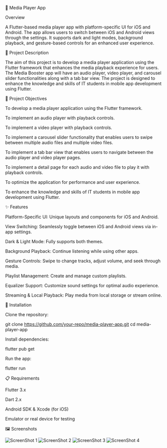 🎵 Media Player App

Overview

A Flutter-based media player app with platform-specific UI for iOS and Android. The app allows users to switch between iOS and Android views through the settings. It supports dark and light modes, background playback, and gesture-based controls for an enhanced user experience.

📌 Project Description

The aim of this project is to develop a media player application using the Flutter framework that enhances the media playback experience for users. The Media Booster app will have an audio player, video player, and carousel slider functionalities along with a tab bar view. The project is designed to enhance the knowledge and skills of IT students in mobile app development using Flutter.

🎯 Project Objectives

To develop a media player application using the Flutter framework.

To implement an audio player with playback controls.

To implement a video player with playback controls.

To implement a carousel slider functionality that enables users to swipe between multiple audio files and multiple video files.

To implement a tab bar view that enables users to navigate between the audio player and video player pages.

To implement a detail page for each audio and video file to play it with playback controls.

To optimize the application for performance and user experience.

To enhance the knowledge and skills of IT students in mobile app development using Flutter.

✨ Features

Platform-Specific UI: Unique layouts and components for iOS and Android.

View Switching: Seamlessly toggle between iOS and Android views via in-app settings.

Dark & Light Mode: Fully supports both themes.

Background Playback: Continue listening while using other apps.

Gesture Controls: Swipe to change tracks, adjust volume, and seek through media.

Playlist Management: Create and manage custom playlists.

Equalizer Support: Customize sound settings for optimal audio experience.

Streaming & Local Playback: Play media from local storage or stream online.

🚀 Installation

Clone the repository:

git clone https://github.com/your-repo/media-player-app.git
cd media-player-app

Install dependencies:

flutter pub get

Run the app:

flutter run

📋 Requirements

Flutter 3.x

Dart 2.x

Android SDK & Xcode (for iOS)

Emulator or real device for testing

🖼 Screenshots

![ScreenShot 1](screenshots/01.jpg)
![ScreenShot 2](screenshots/02.jpg)
![ScreenShot 3](screenshots/03.jpg)
![ScreenShot 4](screenshots/04.jpg)


